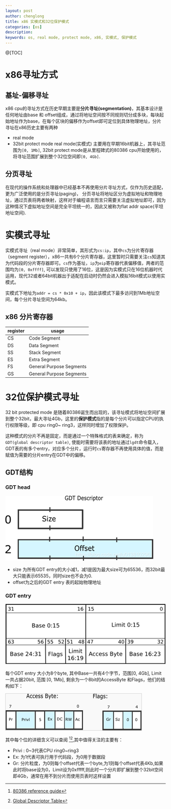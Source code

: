 ```yaml
---  
layout: post  
author: chenglong  
title: x86 实模式和32位保护模式
categories: [os]
description: 
keywords: os, real mode, protect mode, x86, 实模式, 保护模式
---  
```


@[TOC]

# x86寻址方式
## 基址-偏移寻址
x86 cpu的寻址方式在历史早期主要是**分片寻址(segmentation)**，其基本设计是任何地址由base 和 offset组成，通过将地址空间按不同规则切分成多块，每块起始地址作为base，在每个区块的偏移作为offset即可定位到具体物理地址，分片寻址在x86历史主要有两种

<!-- abs -->

- real mode
- 32bit protect mode
real mode(实模式) 主要用在早期16bit机器上，其寻址范围为`[0, 1Mb]`, 32bit protect mode是从里程碑式的80386 cpu开始使用的，将寻址范围扩展到整个32位空间即`[0, 4Gb]`.

## 分页寻址
在现代的操作系统和处理器中已经基本不再使用分片寻址方式，仅作为历史适配，更为广泛使用的是分页寻址(paging)， 分页寻址将地址区分为虚拟地址和物理地址，通过页表将两者映射，这样对于编程语言而言只需要关注虚拟地址即可，因为这种情况下虚拟地址空间是完全平坦统一的，因此又被称为flat addr space(平坦地址空间).

# 实模式寻址
实模式寻址（real mode）非常简单，其形式为`cs:ip`，其中`cs`为分片寄存器（segment register），x86一共有6个分片寄存器，这里暂时只需要关注`cs`知道其为代码段的分片寄存器即可。`cs`作为基址，`ip`为`eip`寄存器代表偏移值，两者的范围均为`[0, 0xffff]`, 可以发现只使用了16位，这是因为实模式只在16位机器时代运用，现代32或者64bit机器出于适配在启动时仍然会进入模拟16bit模式以使用实模式。

实模式下地址为`addr = cs * 0x10 + ip`，因此该模式下最多访问到1Mb地址空间，每个分片寻址空间为64kb。
## x86 分片寄存器

|register|usage |
| -- | -- |
|CS  |  Code Segment|
|DS | Data Segment|
|SS | Stack Segment|
|ES  | Extra Segment|
|FS  | General Purpose Segments|
| GS   |General Purpose Segments|

# 32位保护模式寻址

32 bit protected mode 是随着80386诞生而出现的，该寻址模式将地址空间扩展到整个32bit，最大寻址4Gb，这里的**保护模式**指的是每个分片可以指定CPU的执行权限等级，即 cpu ring0~ ring3，这样同时增加了权限保护。

这种模式的分片不再是固定，而是通过一个特殊格式的表来确定，称为`GDT(global descriptor table)`, 使能时需要将该表的地址通过`lgdt`命令载入，GDT表的有多个entry，对应多个分片，运行时`cs`寄存器不再使用具体的值，而是赋值为需要的分片entry在GDT中的偏移。

## GDT结构 

### GDT head
![2020/09/GDT](/pic/2020/09/GDT.png)

- size 为所有GDT entry的大小减1，减1是因为最大size可为65536，而32bit最大只能表示65535，同时size也不会为0.
- offset为之后的GDT entry 表的起始物理地址

### GDT entry
![2020/09/gdt_entry](/pic/2020/09/gdt_entry.png)

每个GDT entry 大小为8个byte, 其中Base一共有4个字节，范围[0, 4Gb], Limit一共占据20bit, 范围 [0, 1Mb], 剩余为一个8bit的AccessByte 和Flags，他们的结构如下：

![2020/09/gdt_flag](/pic/2020/09/gdt_flag.png)


其中每个位的详细含义可以查阅 [^1][^2],其中值得关注的主要有：
- Privi : 0~3代表CPU ring0~ring3
- Ex: 为1代表可执行用于代码段，为0用于数据段
- Gr: 分片粒度，为0则每个offset代表一个byte,为1则每个offset代表4Kb,如果此时将base设为0，Limit设为0xfffff,则此时一个分片即扩展到整个32bit空间即4Gb，通常在用不到分片而使用页表时这样设置



[^1]: [80386 reference guide](https://pdos.csail.mit.edu/6.828/2018/readings/i386/toc.htm)
[^2]: [Global Descriptor Table](https://wiki.osdev.org/GDT)



